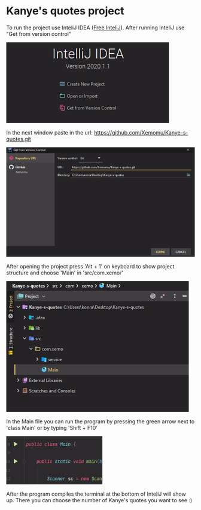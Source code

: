# Kanye's quotes project

To run the project use InteliJ IDEA ([Free InteliJ](https://download.jetbrains.com/idea/ideaIC-2021.1.1.exe)).
After running InteliJ use "Get from version control"

![alt text](https://github.com/Xemomu/Kanye-s-quotes/blob/main/img/openTut.png?raw=true)


In the next window paste in the url: https://github.com/Xemomu/Kanye-s-quotes.git

![alt text](https://github.com/Xemomu/Kanye-s-quotes/blob/main/img/openTut2.png?raw=true)


After opening the project press 'Alt + 1' on keyboard to show project structure and choose 'Main' in 'src/com.xemo/'

![alt text](https://github.com/Xemomu/Kanye-s-quotes/blob/main/img/openTutMain.png?raw=true)


In the Main file you can run the program by pressing the green arrow next to 'class Main' or
by typing 'Shift + F10'

![alt text](https://github.com/Xemomu/Kanye-s-quotes/blob/main/img/runTut.png?raw=true)


After the program compiles the terminal at the bottom of InteliJ will show up. There you can choose the number of Kanye's quotes you want to see :)
